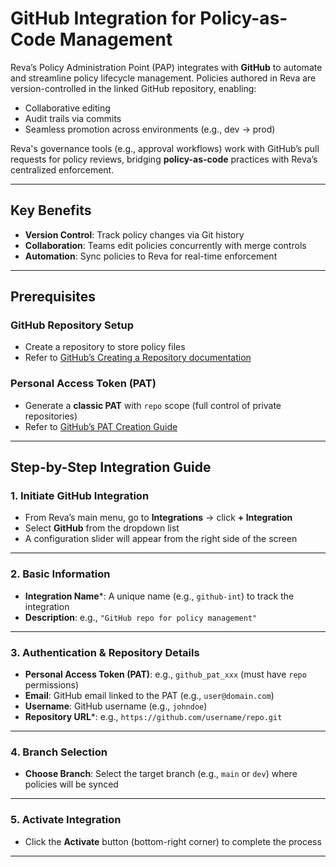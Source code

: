 # GitHub Integration for Policy-as-Code Management

Reva’s Policy Administration Point (PAP) integrates with **GitHub** to automate and streamline policy lifecycle management. Policies authored in Reva are version-controlled in the linked GitHub repository, enabling:

- Collaborative editing  
- Audit trails via commits  
- Seamless promotion across environments (e.g., dev → prod)  

Reva's governance tools (e.g., approval workflows) work with GitHub’s pull requests for policy reviews, bridging **policy-as-code** practices with Reva’s centralized enforcement.

---

## Key Benefits

- **Version Control**: Track policy changes via Git history  
- **Collaboration**: Teams edit policies concurrently with merge controls  
- **Automation**: Sync policies to Reva for real-time enforcement  

---

## Prerequisites

### GitHub Repository Setup

- Create a repository to store policy files  
- Refer to [GitHub’s Creating a Repository documentation](https://docs.github.com/en/get-started/quickstart/create-a-repo)  

### Personal Access Token (PAT)

- Generate a **classic PAT** with `repo` scope (full control of private repositories)  
- Refer to [GitHub’s PAT Creation Guide](https://docs.github.com/en/authentication/keeping-your-account-and-data-secure/creating-a-personal-access-token)  

---

## Step-by-Step Integration Guide

### 1. Initiate GitHub Integration

- From Reva’s main menu, go to **Integrations** → click **+ Integration**  
- Select **GitHub** from the dropdown list  
- A configuration slider will appear from the right side of the screen  

---

### 2. Basic Information

- **Integration Name***: A unique name (e.g., `github-int`) to track the integration  
- **Description**: e.g., `"GitHub repo for policy management"`  

---

### 3. Authentication & Repository Details

- **Personal Access Token (PAT)**: e.g., `github_pat_xxx` (must have `repo` permissions)  
- **Email**: GitHub email linked to the PAT (e.g., `user@domain.com`)  
- **Username**: GitHub username (e.g., `johndoe`)  
- **Repository URL***: e.g., `https://github.com/username/repo.git`  

---

### 4. Branch Selection

- **Choose Branch**: Select the target branch (e.g., `main` or `dev`) where policies will be synced  

---

### 5. Activate Integration

- Click the **Activate** button (bottom-right corner) to complete the process  

---


